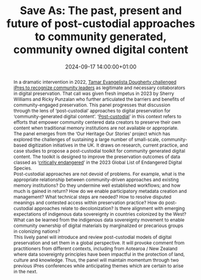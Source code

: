 ---
abstract: "In a dramatic intervention in 2022, [Tamar Evangelista Dougherty challenged
  iPres to recognize community leaders][1] as legitimate and necessary collaborators
  in digital preservation. That call was given fresh impetus in 2023 by Sherry Williams
  and Ricky Punzalan who further articulated the barriers and benefits of community-engaged
  preservation. This panel progresses that discussion through the lens of ‘post-custodial’
  approaches to digital preservation for ‘community-generated digital content’. ‘[Post-custodial][2]’
  in this context refers to efforts that empower community centered data creators
  to preserve their own content when traditional memory institutions are not available
  or appropriate.  \n\nThe panel emerges from the ‘Our Heritage Our Stories’ project
  which has explored the challenges of sustaining a large number of small-scale, community-based
  digitization initiatives in the UK.  It draws on research, current practice, and
  case studies to propose a post-custodial toolkit for community generated digital
  content.  The toolkit is designed to improve the preservation outcomes of data classed
  as ‘[critically endangered][3]’ in the 2023 Global List of Endangered Digital Species.
  \n\nPost-custodial approaches are not devoid of problems.  For example, what is
  the appropriate relationship between community-driven approaches and existing memory
  institutions?  Do they undermine well established workflows; and how much is gained
  in return? How do we enable participatory metadata creation and management?  What
  technical steps are needed? How to resolve disputed meanings and contested access
  within preservation practice? How do post-custodial approaches relate to decolonization?
  Is there alignment with emerging expectations of indigenous data sovereignty in
  countries colonized by the West? What can be learned from the indigenous data sovereignty
  movement to enable community ownership of digital materials by marginalized or precarious
  groups in colonizing nations?\n\nThis lively panel will introduce and review post-custodial
  models of digital preservation and set them in a global perspective.  It will provoke
  comment from practitioners from different contexts, including from Aotearoa / New
  Zealand where data sovereignty principles have been impactful in the protection
  of land, culture and knowledge. Thus, the panel will maintain momentum through two
  previous iPres conferences while anticipating themes which are certain to arise
  in the next. \n\n\n  [1]: https://www.youtube.com/watch?v=lDEWqey559M\n  [2]: https://dictionary.archivists.org/entry/postcustodial.html\n
  \ [3]: https://www.dpconline.org/digipres/champion-digital-preservation/bit-list/critically-endangered/bitlist-community-generated-content"
creators:
- John Sheridan
- ' Karyn Williamson'
- ' Lorna Hughes'
- ' Valerie Love'
- ' William Kilbride'
date: 2024-09-17 14:00:00+01:00
document_url: ''
grand_parent: iPRES
institutions: []
keywords:
- legal and social responsibilities for dp
- start 2 preserve
landing_page_url: ''
language: eng
layout: publication
license: Creative Commons Zero (CC0-1.0)
notes_url: https://docs.google.com/document/d/1mgTgU3cBnGhtUKp56WX6T09a6KFZdxdc2etEVKICP0o/edit#heading=h.aar4tupij1po
parent: iPRES 2024
publication_type: panel
size: null
slides_url: https://zenodo.org/records/13742764
source_name: iPRES
stream_url: https://www.archief.vlaanderen.be/archief/records/dossiers/5acb210228ce4315ae650812d056a482329eb83ed2dc42398a51505dc153be81/documents/da558afc086a4295b13f278b9880987410c0a5a02d2e45389a2e6e3f23ebcd44
title: 'Save As: The past, present and future of post-custodial approaches to community
  generated, community owned digital content'
year: 2024
---